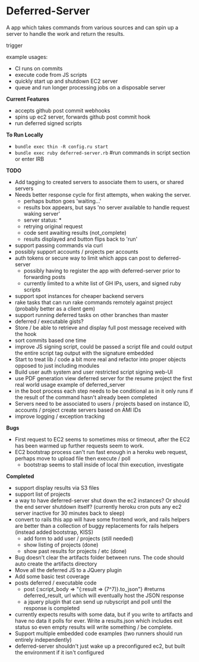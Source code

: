 Deferred-Server
===

A app which takes commands from various sources and can spin up a server to handle the work and return the results.

trigger

example usages:

  * CI runs on commits
  * execute code from JS scripts
  * quickly start up and shutdown EC2 server
  * queue and run longer processing jobs on a disposable server

__Current Features__
  * accepts github post commit webhooks
  * spins up ec2 server, forwards github post commit hook
  * run deferred signed scripts

__To Run Locally__
  * `bundle exec thin -R config.ru start`
  * `bundle exec ruby deferred-server.rb` #run commands in script section or enter IRB
    

__TODO__

  * Add tagging to created servers to associate them to users, or shared servers
  * Needs better response cycle for first attempts, when waking the server.
     * perhaps button goes 'waiting…'
     * results box appears, but says 'no server available to handle request waking server'
     * server status: *
     * retrying original request
     * code sent awaiting results (not_complete)
     * results displayed and button flips back to 'run'
  * support passing commands via curl
  * possibly support accounts / projects per accounts
  * auth tokens or secure way to limit which apps can post to deferred-server
    * possibly having to register the app with deferred-server prior to forwarding posts
    * currently limited to a white list of GH IPs, users, and signed ruby scripts
  * support spot instances for cheaper backend servers
  * rake tasks that can run rake commands remotely against project (probably better as a client gem)
  * support running deferred tasks on other branches than master
  * deferred / executable gists?
  * Store / be able to retrieve and display full post message received with the hook
  * sort commits based one time
  * improve JS signing script, could be passed a script file and could output the entire script tag output with the signature embedded
  * Start to treat lib / code a bit more real and refactor into proper objects opposed to just including modules
  * Build user auth system and user restricted script signing web-UI
  * use PDF generation view deferred server for the resume project the first real world usage example of deferred_server
  * in the boot process each step needs to be conditional as in it only runs if the result of the command hasn't already been completed
  * Servers need to be associated to users / projects based on instance ID, accounts / project create servers based on AMI IDs
  * improve logging / exception tracking

__Bugs__

  * First request to EC2 seems to sometimes miss or timeout, after the EC2 has been warmed up further requests seem to work.
  * EC2 bootstrap process can't run fast enough in a heroku web request, perhaps move to upload file then execute / poll
    * bootstrap seems to stall inside of local thin execution, investigate

__Completed__

  * support display results via S3 files
  * support list of projects
  * a way to have deferred-server shut down the ec2 instances? Or should the end server shutdown itself? (currently heroku cron puts any ec2 server inactive for 30 minutes back to sleep)
  * convert to rails this app will have some frontend work, and rails helpers are better than a collection of buggy replacements for rails helpers (instead added bootstrap, KISS)
    * add form to add user / projects (still needed)
    * show listing of projects (done)
    * show past results for projects / etc (done)
  * Bug doesn't clear the artifacts folder between runs. The code should auto create the artifacts directory
  * Move all the deferred JS to a JQuery plugin
  * Add some basic test coverage
  * posts deferred / executable code
    * post {:script_body => "{:result => (7^7)}.to_json"} #returns deferred_result, url which will eventually host the JSON response
    * a jquery plugin that can send up rubyscript and poll until the response is completed
  * currently expects results with some data, but if you write to artifacts and have no data it polls for ever. Write a results.json which includes exit status so even empty results will write something / be complete.
  * Support multiple embedded code examples (two runners should run entirely independently)
  * deferred-server shouldn't just wake up a preconfigured ec2, but built the environment if it isn't configured
    
    
